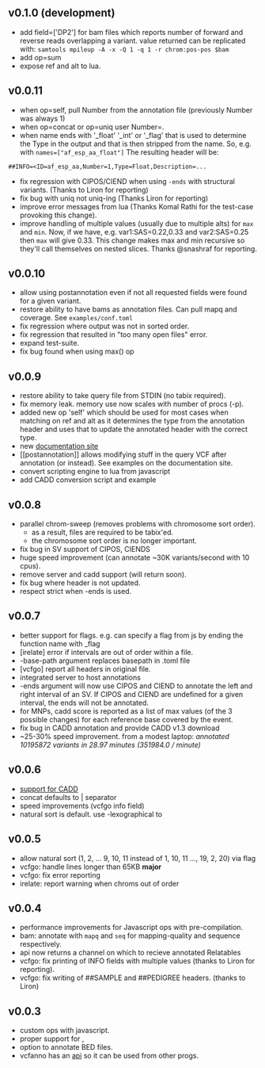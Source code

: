 v0.1.0 (development)
--------------------
+ add field=['DP2'] for bam files which reports number of forward and reverse reads overlapping a variant.
  value returned can be replicated with: `samtools mpileup -A -x -Q 1 -q 1 -r chrom:pos-pos $bam`
+ add op=sum
+ expose ref and alt to lua.


v0.0.11
-------
+ when op=self, pull Number from the annotation file (previously Number was always 1)
+ when op=concat or op=uniq user Number=. 
+ when name ends with '\_float' '\_int' or '\_flag' that is used to determine the Type in the output and that is then stripped from the name. So, e.g. with
``
names=["af_esp_aa_float"]
``
The resulting header will be:
```
##INFO=<ID=af_esp_aa,Number=1,Type=Float,Description=...
```
+ fix regression with CIPOS/CIEND when using `-ends` with structural variants. (Thanks to Liron for reporting)
+ fix bug with uniq not uniq-ing (Thanks Liron for reporting)
+ improve error messages from lua (Thanks Komal Rathi for the test-case provoking this change).
+ improve handling of multiple values (usually due to multiple alts) for `max` and `min`. Now, if we have, e.g. var1:SAS=0.22,0.33
  and var2:SAS=0.25 then `max` will give 0.33. This change makes max and min recursive so they'll call themselves on nested slices.
  Thanks @snashraf for reporting. 

v0.0.10
-------
+ allow using postannotation even if not all requested fields were found for a given variant.
+ restore ability to have bams as annotation files. Can pull mapq and coverage. See `examples/conf.toml`
+ fix regression where output was not in sorted order.
+ fix regression that resulted in "too many open files" error.
+ expand test-suite.
+ fix bug found when using max() op

v0.0.9
------
+ restore ability to take query file from STDIN (no tabix required).
+ fix memory leak. memory use now scales with number of procs (-p).
+ added new op 'self' which should be used for most cases when matching on ref and alt as it
  determines the type from the annotation header and uses that to update the annotated header
  with the correct type.
+ new [documentation site](http://brentp.github.io/vcfanno/)
+ [[postannotation]] allows modifying stuff in the query VCF after annotation (or instead).
  See examples on the documentation site.
+ convert scripting engine to lua from javascript
+ add CADD conversion script and example


v0.0.8
------
+ parallel chrom-sweep (removes problems with chromosome sort order).
  - as a result, files are required to be tabix'ed.
  - the chromosome sort order is no longer important.
+ fix bug in SV support of CIPOS, CIENDS
+ huge speed improvement (can annotate ~30K variants/second with 10 cpus).
+ remove server and cadd support (will return soon).
+ fix bug where header is not updated.
+ respect strict when -ends is used.


v0.0.7
------
+ better support for flags. e.g. can specify a flag from js by ending the function name with \_flag
+ [irelate] error if intervals are out of order within a file.
+ -base-path argument replaces basepath in .toml file
+ [vcfgo] report all headers in original file.
+ integrated server to host annotations
+ -ends argument will now use CIPOS and CIEND to annotate the left and right interval of an SV. If CIPOS
   and CIEND are undefined for a given interval, the ends will not be annotated.
+ for MNPs, cadd score is reported as a list of max values (of the 3 possible changes) for each reference base
  covered by the event.
+ fix bug in CADD annotation and provide CADD v1.3 download
+ ~25-30% speed improvement. from a modest laptop:  *annotated 10195872 variants in 28.97 minutes (351984.0 / minute)*

v0.0.6
------
+ [support for CADD](https://github.com/brentp/vcfanno/tree/master/caddcode)
+ concat defaults to | separator
+ speed improvements (vcfgo info field)
+ natural sort is default. use -lexographical to

v0.0.5
------
+ allow natural sort (1, 2, ... 9, 10, 11 instead of 1, 10, 11 ..., 19, 2, 20) via flag
+ vcfgo: handle lines longer than 65KB **major**
+ vcfgo: fix error reporting
+ irelate: report warning when chroms out of order

v0.0.4
------
+ performance improvements for Javascript ops with pre-compilation.
+ bam: annotate with `mapq` and `seq` for mapping-quality and sequence respectively.
+ api now returns a channel on which to recieve annotated Relatables
+ vcfgo: fix printing of INFO fields with multiple values (thanks to Liron for reporting).
+ vcfgo: fix writing of ##SAMPLE and ##PEDIGREE headers. (thanks to Liron)

v0.0.3
------
+ custom ops with javascript.
+ proper support for <CNV>, <INV>
+ option to annotate BED files.
+ vcfanno has an [api](https://godoc.org/github.com/brentp/vcfanno/tree/api) so it can be
  used from other progs. 
